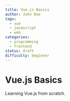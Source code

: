 ```yaml
---
title: Vue.js Basics
author: John Doe
tags:
  - vue
  - javascript
  - web
categories:
  - programming
  - frontend
status: draft
difficulty: beginner
---
```


# Vue.js Basics

Learning Vue.js from scratch.
